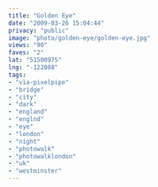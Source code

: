 ```yaml
---
title: "Golden Eye"
date: "2009-03-26 15:04:44"
privacy: "public"
image: "photo/golden-eye/golden-eye.jpg"
views: "90"
faves: "2"
lat: "51500975"
lng: "-122088"
tags:
- "via-pixelpipe"
- "bridge"
- "city"
- "dark"
- "england"
- "englnd"
- "eye"
- "london"
- "night"
- "photowalk"
- "photowalklondon"
- "uk"
- "westminster"
---
```

<a href="/photos/2009/03/26/golden-eye"></a>
